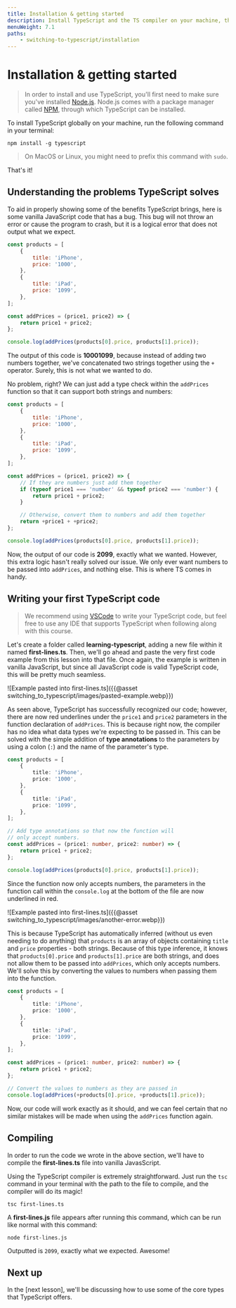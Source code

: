 ```yaml
---
title: Installation & getting started
description: Install TypeScript and the TS compiler on your machine, then write your very first lines of TypeScript code by fixing a logical bug in a vanilla JS snippet.
menuWeight: 7.1
paths:
    - switching-to-typescript/installation
---
```


# [](#installation-getting-started) Installation & getting started

> In order to install and use TypeScript, you'll first need to make sure you've installed [Node.js](https://nodejs.org). Node.js comes with a package manager called [NPM](https://npmjs.com), through which TypeScript can be installed.

To install TypeScript globally on your machine, run the following command in your terminal:

```shell
npm install -g typescript
```

> On MacOS or Linux, you might need to prefix this command with `sudo`.

That's it!

## [](#understanding-what-typescript-solves) Understanding the problems TypeScript solves

To aid in properly showing some of the benefits TypeScript brings, here is some vanilla JavaScript code that has a bug. This bug will not throw an error or cause the program to crash, but it is a logical error that does not output what we expect.

```JavaScript
const products = [
    {
        title: 'iPhone',
        price: '1000',
    },
    {
        title: 'iPad',
        price: '1099',
    },
];

const addPrices = (price1, price2) => {
    return price1 + price2;
};

console.log(addPrices(products[0].price, products[1].price));
```

The output of this code is **10001099**, because instead of adding two numbers together, we've concatenated two strings together using the `+` operator. Surely, this is not what we wanted to do.

No problem, right? We can just add a type check within the `addPrices` function so that it can support both strings and numbers:

```JavaScript
const products = [
    {
        title: 'iPhone',
        price: '1000',
    },
    {
        title: 'iPad',
        price: '1099',
    },
];

const addPrices = (price1, price2) => {
    // If they are numbers just add them together
    if (typeof price1 === 'number' && typeof price2 === 'number') {
        return price1 + price2;
    }

    // Otherwise, convert them to numbers and add them together
    return +price1 + +price2;
};

console.log(addPrices(products[0].price, products[1].price));
```

Now, the output of our code is **2099**, exactly what we wanted. However, this extra logic hasn't really solved our issue. We only ever want numbers to be passed into `addPrices`, and nothing else. This is where TS comes in handy.

## [](#writing-your-first-typescript-code) Writing your first TypeScript code

> We recommend using [VSCode](https://code.visualstudio.com/) to write your TypeScript code, but feel free to use any IDE that supports TypeScript when following along with this course.

Let's create a folder called **learning-typescript**, adding a new file within it named **first-lines.ts**. Then, we'll go ahead and paste the very first code example from this lesson into that file. Once again, the example is written in vanilla JavaScript, but since all JavaScript code is valid TypeScript code, this will be pretty much seamless.

![Example pasted into first-lines.ts]({{@asset switching_to_typescript/images/pasted-example.webp}})

As seen above, TypeScript has successfully recognized our code; however, there are now red underlines under the `price1` and `price2` parameters in the function declaration of `addPrices`. This is because right now, the compiler has no idea what data types we're expecting to be passed in. This can be solved with the simple addition of **type annotations** to the parameters by using a colon (`:`) and the name of the parameter's type.

```TypeScript
const products = [
    {
        title: 'iPhone',
        price: '1000',
    },
    {
        title: 'iPad',
        price: '1099',
    },
];

// Add type annotations so that now the function will
// only accept numbers.
const addPrices = (price1: number, price2: number) => {
    return price1 + price2;
};

console.log(addPrices(products[0].price, products[1].price));
```

Since the function now only accepts numbers, the parameters in the function call within the `console.log` at the bottom of the file are now underlined in red.

![Example pasted into first-lines.ts]({{@asset switching_to_typescript/images/another-error.webp}})

This is because TypeScript has automatically inferred (without us even needing to do anything) that `products` is an array of objects containing `title` and `price` properties - both strings. Because of this type inference, it knows that `products[0].price` and `products[1].price` are both strings, and does not allow them to be passed into `addPrices`, which only accepts numbers. We'll solve this by converting the values to numbers when passing them into the function.

```TypeScript
const products = [
    {
        title: 'iPhone',
        price: '1000',
    },
    {
        title: 'iPad',
        price: '1099',
    },
];

const addPrices = (price1: number, price2: number) => {
    return price1 + price2;
};

// Convert the values to numbers as they are passed in
console.log(addPrices(+products[0].price, +products[1].price));
```

Now, our code will work exactly as it should, and we can feel certain that no similar mistakes will be made when using the `addPrices` function again.

## [](#compiling) Compiling

In order to run the code we wrote in the above section, we'll have to compile the **first-lines.ts** file into vanilla JavasScript.

Using the TypeScript compiler is extremely straightforward. Just run the `tsc` command in your terminal with the path to the file to compile, and the compiler will do its magic!

```shell
tsc first-lines.ts
```

A **first-lines.js** file appears after running this command, which can be run like normal with this command:

```shell
node first-lines.js
```

Outputted is `2099`, exactly what we expected. Awesome!

## [](#next) Next up

In the [next lesson], we'll be discussing how to use some of the core types that TypeScript offers.
